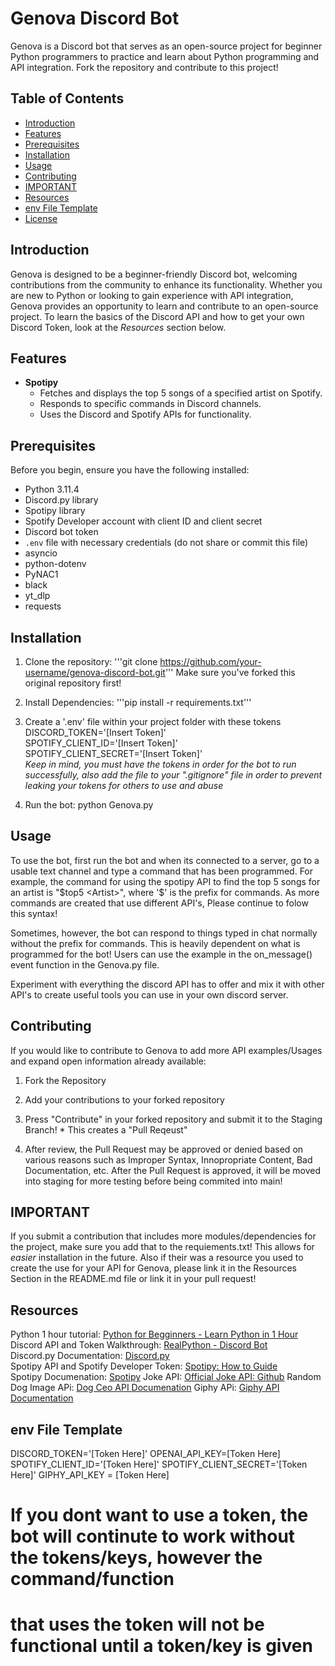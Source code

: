# Genova Discord Bot

Genova is a Discord bot that serves as an open-source project for beginner Python programmers to practice and learn about Python programming and API integration. Fork the repository and contribute to this project!

## Table of Contents

- [Introduction](#introduction)
- [Features](#features)
- [Prerequisites](#prerequisites)
- [Installation](#installation)
- [Usage](#usage)
- [Contributing](#contributing)
- [IMPORTANT](#important)
- [Resources](#resources)
- [env File Template](#envFileTemplate)
- [License](#license)

## Introduction

Genova is designed to be a beginner-friendly Discord bot, welcoming contributions from the community to enhance its functionality. Whether you are new to Python or looking to gain experience with API integration, Genova provides an opportunity to learn and contribute to an open-source project. To learn the basics of the Discord API and how to get your own Discord Token, look at the *Resources* section below.

## Features

- **Spotipy**
  - Fetches and displays the top 5 songs of a specified artist on Spotify.
  - Responds to specific commands in Discord channels.
  - Uses the Discord and Spotify APIs for functionality.

## Prerequisites

Before you begin, ensure you have the following installed:

- Python 3.11.4
- Discord.py library
- Spotipy library
- Spotify Developer account with client ID and client secret
- Discord bot token
- `.env` file with necessary credentials (do not share or commit this file)
- asyncio
- python-dotenv
- PyNAC1
- black
- yt_dlp
- requests

## Installation

1. Clone the repository:
   '''git clone https://github.com/your-username/genova-discord-bot.git'''
   Make sure you've forked this original repository first!

2. Install Dependencies:
    '''pip install -r requirements.txt'''

3. Create a '.env' file within your project folder with these tokens  
    DISCORD_TOKEN='[Insert Token]'  
    SPOTIFY_CLIENT_ID='[Insert Token]'  
    SPOTIFY_CLIENT_SECRET='[Insert Token]'  
    *Keep in mind, you must have the tokens in order for the bot to run successfully, also add the file to your ".gitignore" file in order to prevent leaking your tokens for others to use and abuse*

4. Run the bot:
    python Genova.py

## Usage

To use the bot, first run the bot and when its connected to a server, go to a usable text channel and type a command that has been programmed. For example, the command for using the spotipy API to find the top 5 songs for an artist is "$top5 <Artist>", where '$' is the prefix for commands. As more commands are created that use different API's, Please continue to folow this syntax!

Sometimes, however, the bot can respond to things typed in chat normally without the prefix for commands. This is heavily dependent on what is programmed for the bot! Users can use the example in the on_message() event function in the Genova.py file.

Experiment with everything the discord API has to offer and mix it with other API's to create useful tools you can use in your own discord server.

## Contributing

If you would like to contribute to Genova to add more API examples/Usages and expand open information already available:

1. Fork the Repository

2. Add your contributions to your forked repository

3. Press "Contribute" in your forked repository and submit it to the Staging Branch! * This creates a "Pull Reqeust"

4. After review, the Pull Request may be approved or denied based on various reasons such as Improper Syntax, Innopropriate Content, Bad Documentation, etc. After the Pull Request is approved, it will be moved into staging for more testing before being commited into main!

## IMPORTANT

If you submit a contribution that includes more modules/dependencies for the project, make sure you add that to the requiements.txt! This allows for *easier* installation in the future. Also if their was a resource you used to create the use for your API for Genova, please link it in the Resources Section in the README.md file or link it in your pull request!

## Resources
Python 1 hour tutorial: [Python for Begginners - Learn Python in 1 Hour](https://www.youtube.com/watch?v=kqtD5dpn9C8&ab_channel=ProgrammingwithMosh) 
Discord API and Token Walkthrough: [RealPython - Discord Bot](https://realpython.com/how-to-make-a-discord-bot-python/)  
Discord.py Documentation: [Discord.py](https://discordpy.readthedocs.io/en/latest/intro.html)  
Spotipy API and Spotify Developer Token: [Spotipy: How to Guide](https://medium.com/@maxtingle/getting-started-with-spotifys-api-spotipy-197c3dc6353b)  
Spotipy Documenation: [Spotipy](https://spotipy.readthedocs.io/en/2.22.1/)
Joke API: [Official Joke API: Github](https://github.com/15Dkatz/official_joke_api)
Random Dog Image APi: [Dog Ceo API Documenation](https://dog.ceo/dog-api/documentation/)
Giphy APi: [Giphy API Documentation](https://developers.giphy.com/docs/api/)

## env File Template
DISCORD_TOKEN='[Token Here]'
OPENAI_API_KEY=[Token Here]
SPOTIFY_CLIENT_ID='[Token Here]'
SPOTIFY_CLIENT_SECRET='[Token Here]'
GIPHY_API_KEY = [Token Here]

# If you dont want to use a token, the bot will continute to work without the tokens/keys, however the command/function
# that uses the token will not be functional until a token/key is given

